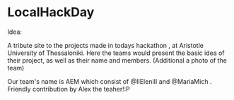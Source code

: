 # LocalHackDay
Idea:

A tribute site to the projects made in todays hackathon , at Aristotle University of Thessaloniki.
Here the teams would present the basic idea of their project, as well as their name and members.
(Additional a photo of the team)


Our team's name is AEM which consist of @IIEleniII and @MariaMich .
Friendly contribution by Alex the teaher!:P
